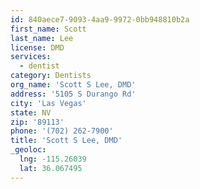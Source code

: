 ```yaml
---
id: 840aece7-9093-4aa9-9972-0bb948810b2a
first_name: Scott
last_name: Lee
license: DMD
services:
  - dentist
category: Dentists
org_name: 'Scott S Lee, DMD'
address: '5105 S Durango Rd'
city: 'Las Vegas'
state: NV
zip: '89113'
phone: '(702) 262-7900'
title: 'Scott S Lee, DMD'
_geoloc:
  lng: -115.26039
  lat: 36.067495
---
```

